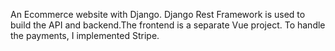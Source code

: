 An Ecommerce website with Django. Django Rest Framework is used to build the API and backend.The frontend is a separate Vue project. To handle the payments, I implemented Stripe.
